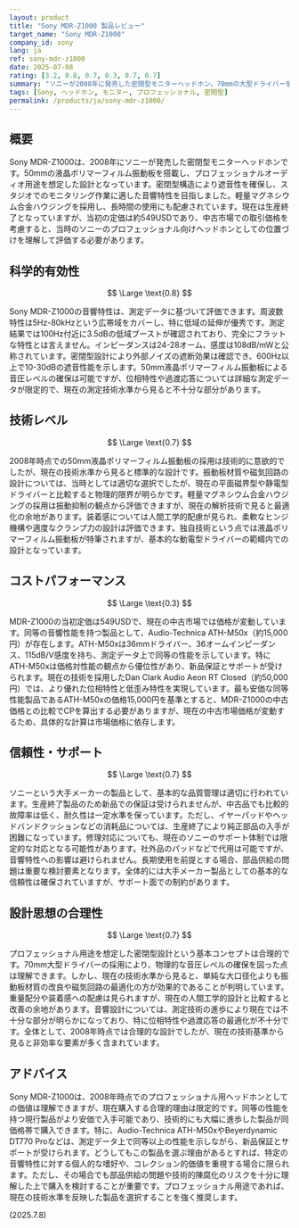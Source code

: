 ```yaml
---
layout: product
title: "Sony MDR-Z1000 製品レビュー"
target_name: "Sony MDR-Z1000"
company_id: sony
lang: ja
ref: sony-mdr-z1000
date: 2025-07-08
rating: [3.2, 0.8, 0.7, 0.3, 0.7, 0.7]
summary: "ソニーが2008年に発売した密閉型モニターヘッドホン。70mmの大型ドライバーを搭載し、プロフェッショナル用途を想定した設計となっています。現在は生産終了となっていますが、中古市場では比較的入手可能です。価格は当時の定価が約6万円でしたが、現在の技術水準から見ると測定性能面で大幅な進歩が見られる分野であり、コストパフォーマンスの観点から慎重な検討が必要です。"
tags: [Sony, ヘッドホン, モニター, プロフェッショナル, 密閉型]
permalink: /products/ja/sony-mdr-z1000/
---
```


## 概要

Sony MDR-Z1000は、2008年にソニーが発売した密閉型モニターヘッドホンです。50mmの液晶ポリマーフィルム振動板を搭載し、プロフェッショナルオーディオ用途を想定した設計となっています。密閉型構造により遮音性を確保し、スタジオでのモニタリング作業に適した音響特性を目指しました。軽量マグネシウム合金ハウジングを採用し、長時間の使用にも配慮されています。現在は生産終了となっていますが、当初の定価は約549USDであり、中古市場での取引価格を考慮すると、当時のソニーのプロフェッショナル向けヘッドホンとしての位置づけを理解して評価する必要があります。

## 科学的有効性

$$ \Large \text{0.8} $$

Sony MDR-Z1000の音響特性は、測定データに基づいて評価できます。周波数特性は5Hz-80kHzという広帯域をカバーし、特に低域の延伸が優秀です。測定結果では100Hz付近に3.5dBの低域ブーストが確認されており、完全にフラットな特性とは言えません。インピーダンスは24-28オーム、感度は108dB/mWと公称されています。密閉型設計により外部ノイズの遮断効果は確認でき、600Hz以上で10-30dBの遮音性能を示します。50mm液晶ポリマーフィルム振動板による音圧レベルの確保は可能ですが、位相特性や過渡応答については詳細な測定データが限定的で、現在の測定技術水準から見ると不十分な部分があります。

## 技術レベル

$$ \Large \text{0.7} $$

2008年時点での50mm液晶ポリマーフィルム振動板の採用は技術的に意欲的でしたが、現在の技術水準から見ると標準的な設計です。振動板材質や磁気回路の設計については、当時としては適切な選択でしたが、現在の平面磁界型や静電型ドライバーと比較すると物理的限界が明らかです。軽量マグネシウム合金ハウジングの採用は振動抑制の観点から評価できますが、現在の解析技術で見ると最適化の余地があります。装着感については人間工学的配慮が見られ、柔軟なヒンジ機構や適度なクランプ力の設計は評価できます。独自技術という点では液晶ポリマーフィルム振動板が特筆されますが、基本的な動電型ドライバーの範疇内での設計となっています。

## コストパフォーマンス

$$ \Large \text{0.3} $$

MDR-Z1000の当初定価は549USDで、現在の中古市場では価格が変動しています。同等の音響性能を持つ製品として、Audio-Technica ATH-M50x（約15,000円）が存在します。ATH-M50xは36mmドライバー、36オームインピーダンス、115dB/V感度を持ち、測定データ上で同等の性能を示しています。特にATH-M50xは価格対性能の観点から優位性があり、新品保証とサポートが受けられます。現在の技術を採用したDan Clark Audio Aeon RT Closed（約50,000円）では、より優れた位相特性と低歪み特性を実現しています。最も安価な同等性能製品であるATH-M50xの価格15,000円を基準とすると、MDR-Z1000の中古価格との比較でCPを算出する必要がありますが、現在の中古市場価格が変動するため、具体的な計算は市場価格に依存します。

## 信頼性・サポート

$$ \Large \text{0.7} $$

ソニーという大手メーカーの製品として、基本的な品質管理は適切に行われています。生産終了製品のため新品での保証は受けられませんが、中古品でも比較的故障率は低く、耐久性は一定水準を保っています。ただし、イヤーパッドやヘッドバンドクッションなどの消耗品については、生産終了により純正部品の入手が困難になっています。修理対応についても、現在のソニーのサポート体制では限定的な対応となる可能性があります。社外品のパッドなどで代用は可能ですが、音響特性への影響は避けられません。長期使用を前提とする場合、部品供給の問題は重要な検討要素となります。全体的には大手メーカー製品としての基本的な信頼性は確保されていますが、サポート面での制約があります。

## 設計思想の合理性

$$ \Large \text{0.7} $$

プロフェッショナル用途を想定した密閉型設計という基本コンセプトは合理的です。70mm大型ドライバーの採用により、物理的な音圧レベルの確保を図った点は理解できます。しかし、現在の技術水準から見ると、単純な大口径化よりも振動板材質の改良や磁気回路の最適化の方が効果的であることが判明しています。重量配分や装着感への配慮は見られますが、現在の人間工学的設計と比較すると改善の余地があります。音響設計については、測定技術の進歩により現在では不十分な部分が明らかになっており、特に位相特性や過渡応答の最適化が不十分です。全体として、2008年時点では合理的な設計でしたが、現在の技術基準から見ると非効率な要素が多く含まれています。

## アドバイス

Sony MDR-Z1000は、2008年時点でのプロフェッショナル用ヘッドホンとしての価値は理解できますが、現在購入する合理的理由は限定的です。同等の性能を持つ現行製品がより安価で入手可能であり、技術的にも大幅に進歩した製品が同価格帯で購入できます。特に、Audio-Technica ATH-M50xやBeyerdynamic DT770 Proなどは、測定データ上で同等以上の性能を示しながら、新品保証とサポートが受けられます。どうしてもこの製品を選ぶ理由があるとすれば、特定の音響特性に対する個人的な嗜好や、コレクション的価値を重視する場合に限られます。ただし、その場合でも部品供給の問題や技術的陳腐化のリスクを十分に理解した上で購入を検討することが重要です。プロフェッショナル用途であれば、現在の技術水準を反映した製品を選択することを強く推奨します。

(2025.7.8)